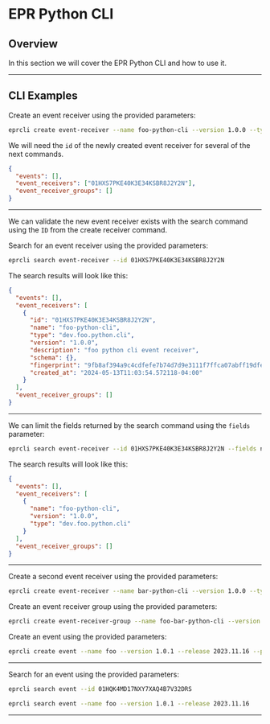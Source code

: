 # EPR Python CLI

## Overview

In this section we will cover the EPR Python CLI and how to use it.

---

## CLI Examples

Create an event receiver using the provided parameters:

```bash
eprcli create event-receiver --name foo-python-cli --version 1.0.0 --type dev.foo.python.cli --description "foo python cli event receiver" --schema "{}"
```

We will need the `id` of the newly created event receiver for several of the
next commands.

```json
{
  "events": [],
  "event_receivers": ["01HXS7PKE40K3E34KSBR8J2Y2N"],
  "event_receiver_groups": []
}
```

---

We can validate the new event receiver exists with the search command using the
`ID` from the create receiver command.

Search for an event receiver using the provided parameters:

```bash
eprcli search event-receiver --id 01HXS7PKE40K3E34KSBR8J2Y2N
```

The search results will look like this:

```json
{
  "events": [],
  "event_receivers": [
    {
      "id": "01HXS7PKE40K3E34KSBR8J2Y2N",
      "name": "foo-python-cli",
      "type": "dev.foo.python.cli",
      "version": "1.0.0",
      "description": "foo python cli event receiver",
      "schema": {},
      "fingerprint": "9fb8af394a9c4cdfefe7b74d7d9e3111f7ffca07abff19dfe57da98e0d349852",
      "created_at": "2024-05-13T11:03:54.572118-04:00"
    }
  ],
  "event_receiver_groups": []
}
```

---

We can limit the fields returned by the search command using the `fields`
parameter:

```bash
eprcli search event-receiver --id 01HXS7PKE40K3E34KSBR8J2Y2N --fields name,version,type
```

The search results will look like this:

```json
{
  "events": [],
  "event_receivers": [
    {
      "name": "foo-python-cli",
      "version": "1.0.0",
      "type": "dev.foo.python.cli"
    }
  ],
  "event_receiver_groups": []
}
```

---

Create a second event receiver using the provided parameters:

```bash
eprcli create event-receiver --name bar-python-cli --version 1.0.0 --type dev.bar.python.cli --description "bar python cli event receiver" --schema "{}"
```

Create an event receiver group using the provided parameters:

```bash
eprcli create event-receiver-group --name foo-bar-python-cli --version 1.0.0 --type dev.foo.bar.python.cli --description "foo bar python cli event receiver group" --event-receiver-ids 01HWN885Z4D680AAASH81G1KXF,01HWN8NB7F13NMNSJ1SFK831KZ
```

Create an event using the provided parameters:

```bash
eprcli create event --name foo --version 1.0.1 --release 2023.11.16 --platform-id x86_64-gnu-linux-40 --package rpm  --description "The Foo of Brixton" --payload '{"name": "foo"}' --success --event-receiver-id 01HW3SZ8N3MXA9EWZZY4HSVVNK
```

---

Search for an event using the provided parameters:

```bash
eprcli search event --id 01HQK4MD17NXY7XAQ4B7V32DRS
```

```bash
eprcli search event --name foo --version 1.0.1 --release 2023.11.16
```

---
